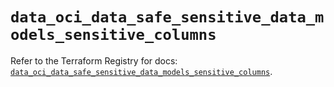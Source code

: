 # `data_oci_data_safe_sensitive_data_models_sensitive_columns`

Refer to the Terraform Registry for docs: [`data_oci_data_safe_sensitive_data_models_sensitive_columns`](https://registry.terraform.io/providers/oracle/oci/6.18.0/docs/data-sources/data_safe_sensitive_data_models_sensitive_columns).
